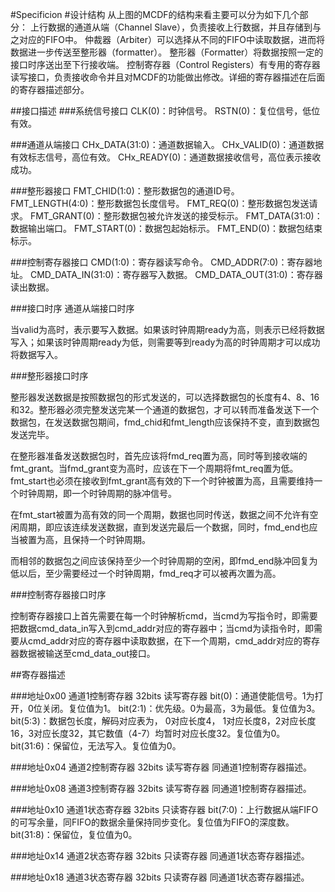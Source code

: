 #Specificion
#设计结构
从上图的MCDF的结构来看主要可以分为如下几个部分：
上行数据的通道从端（Channel Slave），负责接收上行数据，并且存储到与之对应的FIFO中。
仲裁器（Arbiter）可以选择从不同的FIFO中读取数据，进而将数据进一步传送至整形器（formatter）。
整形器（Formatter）将数据按照一定的接口时序送出至下行接收端。
控制寄存器（Control Registers）有专用的寄存器读写接口，负责接收命令并且对MCDF的功能做出修改。详细的寄存器描述在后面的寄存器描述部分。

##接口描述
###系统信号接口
CLK(0)：时钟信号。
RSTN(0)：复位信号，低位有效。

###通道从端接口
CHx_DATA(31:0)：通道数据输入。
CHx_VALID(0)：通道数据有效标志信号，高位有效。
CHx_READY(0)：通道数据接收信号，高位表示接收成功。

###整形器接口
FMT_CHID(1:0)：整形数据包的通道ID号。
FMT_LENGTH(4:0)：整形数据包长度信号。
FMT_REQ(0)：整形数据包发送请求。
FMT_GRANT(0)：整形数据包被允许发送的接受标示。
FMT_DATA(31:0)：数据输出端口。
FMT_START(0)：数据包起始标示。
FMT_END(0)：数据包结束标示。

###控制寄存器接口
CMD(1:0)：寄存器读写命令。
CMD_ADDR(7:0)：寄存器地址。
CMD_DATA_IN(31:0)：寄存器写入数据。
CMD_DATA_OUT(31:0)：寄存器读出数据。

###接口时序
通道从端接口时序

当valid为高时，表示要写入数据。如果该时钟周期ready为高，则表示已经将数据写入；如果该时钟周期ready为低，则需要等到ready为高的时钟周期才可以成功将数据写入。


###整形器接口时序

整形器发送数据是按照数据包的形式发送的，可以选择数据包的长度有4、8、16和32。整形器必须完整发送完某一个通道的数据包，才可以转而准备发送下一个数据包，在发送数据包期间，fmd_chid和fmt_length应该保持不变，直到数据包发送完毕。

在整形器准备发送数据包时，首先应该将fmd_req置为高，同时等到接收端的fmt_grant。当fmd_grant变为高时，应该在下一个周期将fmt_req置为低。fmt_start也必须在接收到fmt_grant高有效的下一个时钟被置为高，且需要维持一个时钟周期，即一个时钟周期的脉冲信号。

在fmt_start被置为高有效的同一个周期，数据也同时传送，数据之间不允许有空闲周期，即应该连续发送数据，直到发送完最后一个数据，同时，fmd_end也应当被置为高，且保持一个时钟周期。

而相邻的数据包之间应该保持至少一个时钟周期的空闲，即fmd_end脉冲回复为低以后，至少需要经过一个时钟周期，fmd_req才可以被再次置为高。


###控制寄存器接口时序

控制寄存器接口上首先需要在每一个时钟解析cmd，当cmd为写指令时，即需要把数据cmd_data_in写入到cmd_addr对应的寄存器中；当cmd为读指令时，即需要从cmd_addr对应的寄存器中读取数据，在下一个周期，cmd_addr对应的寄存器数据被输送至cmd_data_out接口。


##寄存器描述

###地址0x00 通道1控制寄存器 32bits 读写寄存器
bit(0)：通道使能信号。1为打开，0位关闭。复位值为1。
bit(2:1)：优先级。0为最高，3为最低。复位值为3。
bit(5:3)：数据包长度，解码对应表为， 0对应长度4， 1对应长度8，2对应长度16，3对应长度32，其它数值（4-7）均暂时对应长度32。复位值为0。
bit(31:6)：保留位，无法写入。复位值为0。

###地址0x04 通道2控制寄存器 32bits 读写寄存器
同通道1控制寄存器描述。

###地址0x08 通道3控制寄存器 32bits 读写寄存器
同通道1控制寄存器描述。

###地址0x10 通道1状态寄存器 32bits 只读寄存器
bit(7:0)：上行数据从端FIFO的可写余量，同FIFO的数据余量保持同步变化。复位值为FIFO的深度数。
bit(31:8)：保留位，复位值为0。

###地址0x14 通道2状态寄存器 32bits 只读寄存器
同通道1状态寄存器描述。

###地址0x18 通道3状态寄存器 32bits 只读寄存器
同通道1状态寄存器描述。
